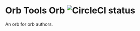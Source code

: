 # Orb Tools Orb ![CircleCI status](https://circleci.com/gh/CircleCI-Public/orb-tools-orb.svg "CircleCI status")
An orb for orb authors.
